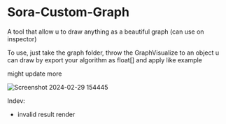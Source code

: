 # Sora-Custom-Graph
A tool that allow u to draw anything as a beautiful graph (can use on inspector)

To use, just take the graph folder, throw the GraphVisualize to an object
u can draw by export your algorithm as float[] and apply like example

might update more

![Screenshot 2024-02-29 154445](https://github.com/SoraTheDuck/Sora-Custom-Graph/assets/78374696/d10acabe-4b5b-4f07-802f-21663931ca26)


Indev:
- invalid result render
